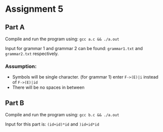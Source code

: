 # Assignment 5

## Part A
Compile and run the program using: ```gcc a.c && ./a.out```

Input for grammar 1 and grammar 2 can be found: ```grammar1.txt``` and ```grammar2.txt``` respectively.

### Assumption:
- Symbols will be single character. (for grammar 1) enter ```F->(E)|i``` instead of ```F->(E)|id```
- There will be no spaces in between

## Part B
Compile and run the program using: ```gcc b.c && ./a.out```

Input for this part is: ```(id+id)*id``` and ```)id+id*id```